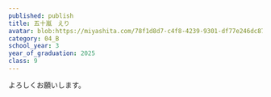```yaml
---
published: publish
title: 五十嵐　えり
avatar: blob:https://miyashita.com/78f1d8d7-c4f8-4239-9301-df77e246dc87
category: 04_B
school_year: 3
year_of_graduation: 2025
class: 9
---
```

よろしくお願いします。